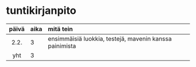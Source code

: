 # tuntikirjanpito

| päivä | aika | mitä tein  |
| :----:|:-----| :-----|
| 2.2.  | 3    | ensimmäisiä luokkia, testejä, mavenin kanssa painimista |
| yht   | 3
